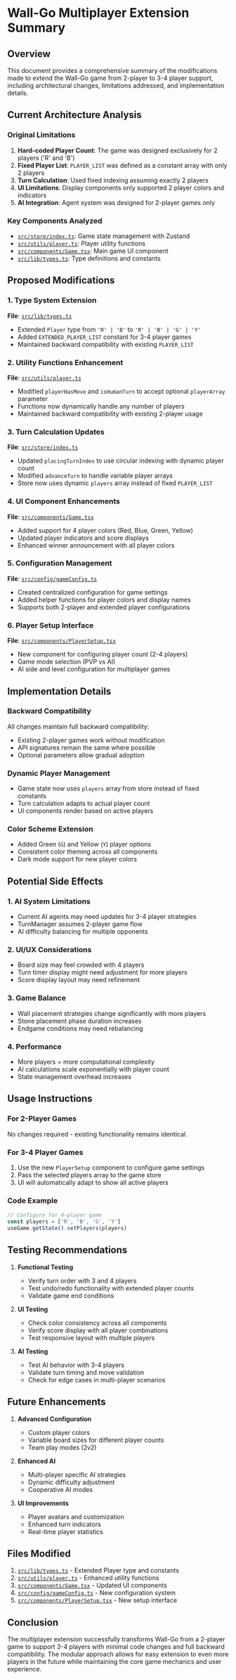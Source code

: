 # Wall-Go Multiplayer Extension Summary

## Overview
This document provides a comprehensive summary of the modifications made to extend the Wall-Go game from 2-player to 3-4 player support, including architectural changes, limitations addressed, and implementation details.

## Current Architecture Analysis

### Original Limitations
1. **Hard-coded Player Count**: The game was designed exclusively for 2 players ('R' and 'B')
2. **Fixed Player List**: `PLAYER_LIST` was defined as a constant array with only 2 players
3. **Turn Calculation**: Used fixed indexing assuming exactly 2 players
4. **UI Limitations**: Display components only supported 2 player colors and indicators
5. **AI Integration**: Agent system was designed for 2-player games only

### Key Components Analyzed
- [`src/store/index.ts`](wall-go/src/store/index.ts): Game state management with Zustand
- [`src/utils/player.ts`](wall-go/src/utils/player.ts): Player utility functions
- [`src/components/Game.tsx`](wall-go/src/components/Game.tsx): Main game UI component
- [`src/lib/types.ts`](wall-go/src/lib/types.ts): Type definitions and constants

## Proposed Modifications

### 1. Type System Extension
**File**: [`src/lib/types.ts`](wall-go/src/lib/types.ts)
- Extended `Player` type from `'R' | 'B'` to `'R' | 'B' | 'G' | 'Y'`
- Added `EXTENDED_PLAYER_LIST` constant for 3-4 player games
- Maintained backward compatibility with existing `PLAYER_LIST`

### 2. Utility Functions Enhancement
**File**: [`src/utils/player.ts`](wall-go/src/utils/player.ts)
- Modified `playerHasMove` and `isHumanTurn` to accept optional `playerArray` parameter
- Functions now dynamically handle any number of players
- Maintained backward compatibility with existing 2-player usage

### 3. Turn Calculation Updates
**File**: [`src/store/index.ts`](wall-go/src/store/index.ts)
- Updated `placingTurnIndex` to use circular indexing with dynamic player count
- Modified `advanceTurn` to handle variable player arrays
- Store now uses dynamic `players` array instead of fixed `PLAYER_LIST`

### 4. UI Component Enhancements
**File**: [`src/components/Game.tsx`](wall-go/src/components/Game.tsx)
- Added support for 4 player colors (Red, Blue, Green, Yellow)
- Updated player indicators and score displays
- Enhanced winner announcement with all player colors

### 5. Configuration Management
**File**: [`src/config/gameConfig.ts`](wall-go/src/config/gameConfig.ts)
- Created centralized configuration for game settings
- Added helper functions for player colors and display names
- Supports both 2-player and extended player configurations

### 6. Player Setup Interface
**File**: [`src/components/PlayerSetup.tsx`](wall-go/src/components/PlayerSetup.tsx)
- New component for configuring player count (2-4 players)
- Game mode selection (PVP vs AI)
- AI side and level configuration for multiplayer games

## Implementation Details

### Backward Compatibility
All changes maintain full backward compatibility:
- Existing 2-player games work without modification
- API signatures remain the same where possible
- Optional parameters allow gradual adoption

### Dynamic Player Management
- Game state now uses `players` array from store instead of fixed constants
- Turn calculation adapts to actual player count
- UI components render based on active players

### Color Scheme Extension
- Added Green (`G`) and Yellow (`Y`) player options
- Consistent color theming across all components
- Dark mode support for new player colors

## Potential Side Effects

### 1. AI System Limitations
- Current AI agents may need updates for 3-4 player strategies
- TurnManager assumes 2-player game flow
- AI difficulty balancing for multiple opponents

### 2. UI/UX Considerations
- Board size may feel crowded with 4 players
- Turn timer display might need adjustment for more players
- Score display layout may need refinement

### 3. Game Balance
- Wall placement strategies change significantly with more players
- Stone placement phase duration increases
- Endgame conditions may need rebalancing

### 4. Performance
- More players = more computational complexity
- AI calculations scale exponentially with player count
- State management overhead increases

## Usage Instructions

### For 2-Player Games
No changes required - existing functionality remains identical.

### For 3-4 Player Games
1. Use the new `PlayerSetup` component to configure game settings
2. Pass the selected players array to the game store
3. UI will automatically adapt to show all active players

### Code Example
```typescript
// Configure for 4-player game
const players = ['R', 'B', 'G', 'Y']
useGame.getState().setPlayers(players)
```

## Testing Recommendations

1. **Functional Testing**
   - Verify turn order with 3 and 4 players
   - Test undo/redo functionality with extended player counts
   - Validate game end conditions

2. **UI Testing**
   - Check color consistency across all components
   - Verify score display with all player combinations
   - Test responsive layout with multiple players

3. **AI Testing**
   - Test AI behavior with 3-4 players
   - Validate turn timing and move validation
   - Check for edge cases in multi-player scenarios

## Future Enhancements

1. **Advanced Configuration**
   - Custom player colors
   - Variable board sizes for different player counts
   - Team play modes (2v2)

2. **Enhanced AI**
   - Multi-player specific AI strategies
   - Dynamic difficulty adjustment
   - Cooperative AI modes

3. **UI Improvements**
   - Player avatars and customization
   - Enhanced turn indicators
   - Real-time player statistics

## Files Modified

1. [`src/lib/types.ts`](wall-go/src/lib/types.ts) - Extended Player type and constants
2. [`src/utils/player.ts`](wall-go/src/utils/player.ts) - Enhanced utility functions
3. [`src/components/Game.tsx`](wall-go/src/components/Game.tsx) - Updated UI components
4. [`src/config/gameConfig.ts`](wall-go/src/config/gameConfig.ts) - New configuration system
5. [`src/components/PlayerSetup.tsx`](wall-go/src/components/PlayerSetup.tsx) - New setup interface

## Conclusion

The multiplayer extension successfully transforms Wall-Go from a 2-player game to support 3-4 players with minimal code changes and full backward compatibility. The modular approach allows for easy extension to even more players in the future while maintaining the core game mechanics and user experience.